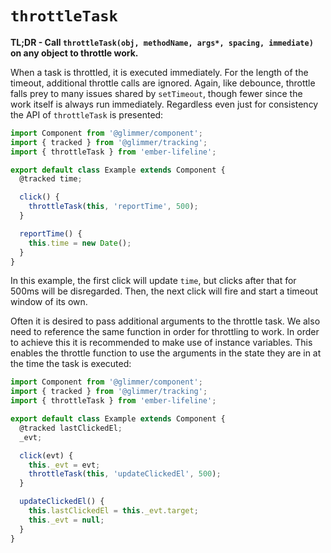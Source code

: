 # `throttleTask`

**TL;DR - Call `throttleTask(obj, methodName, args*, spacing, immediate)` on any object to throttle work.**

When a task is throttled, it is executed immediately. For the length of the
timeout, additional throttle calls are ignored. Again, like debounce, throttle
falls prey to many issues shared by `setTimeout`, though fewer since the
work itself is always run immediately. Regardless even just for
consistency the API of `throttleTask` is presented:

```js
import Component from '@glimmer/component';
import { tracked } from '@glimmer/tracking';
import { throttleTask } from 'ember-lifeline';

export default class Example extends Component {
  @tracked time;

  click() {
    throttleTask(this, 'reportTime', 500);
  }

  reportTime() {
    this.time = new Date();
  }
}
```

In this example, the first click will update `time`, but clicks after that
for 500ms will be disregarded. Then, the next click will fire and start
a timeout window of its own.

Often it is desired to pass additional arguments to the throttle task. We
also need to reference the same function in order for throttling to work. In
order to achieve this it is recommended to make use of instance variables. This
enables the throttle function to use the arguments in the state they are in
at the time the task is executed:

```js
import Component from '@glimmer/component';
import { tracked } from '@glimmer/tracking';
import { throttleTask } from 'ember-lifeline';

export default class Example extends Component {
  @tracked lastClickedEl;
  _evt;

  click(evt) {
    this._evt = evt;
    throttleTask(this, 'updateClickedEl', 500);
  }

  updateClickedEl() {
    this.lastClickedEl = this._evt.target;
    this._evt = null;
  }
}
```
